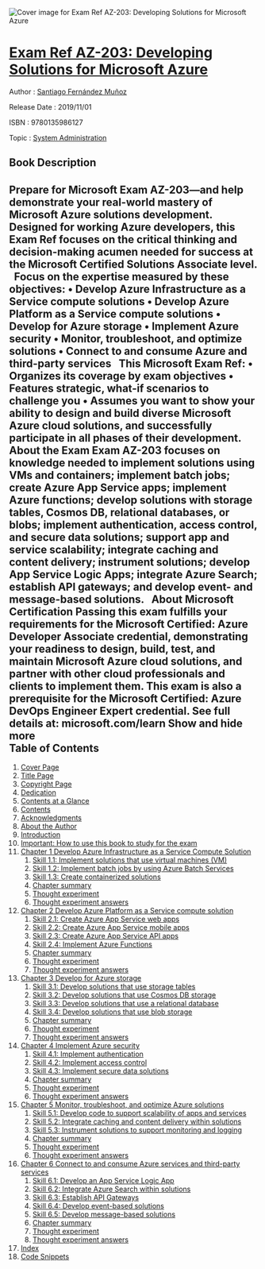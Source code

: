 ![Cover image for Exam Ref AZ-203: Developing Solutions for Microsoft Azure](https://imgdetail.ebookreading.net/cover/cover/20200215/EB9780135986127.jpg)

[Exam Ref AZ-203: Developing Solutions for Microsoft Azure](https://ebookreading.net/view/book/Exam+Ref+AZ-203%3A+Developing+Solutions+for+Microsoft+Azure-EB9780135986127_1.html "Exam Ref AZ-203: Developing Solutions for Microsoft Azure")
====================================================================================================================

Author : [Santiago Fernández Muñoz](https://ebookreading.net/search/author/Santiago+Fern%C3%A1ndez+Mu%C3%B1oz)

Release Date : 2019/11/01

ISBN : 9780135986127

Topic : [System Administration](https://ebookreading.net/search/category/system-administration)

Book Description
-----------------

 Prepare for Microsoft Exam AZ-203—and help demonstrate your real-world mastery of Microsoft Azure solutions development. Designed for working Azure developers, this Exam Ref focuses on the critical thinking and decision-making acumen needed for success at the Microsoft Certified Solutions Associate level.
 
Focus on the expertise measured by these objectives:
• Develop Azure Infrastructure as a Service compute solutions
• Develop Azure Platform as a Service compute solutions
• Develop for Azure storage
• Implement Azure security
• Monitor, troubleshoot, and optimize solutions
• Connect to and consume Azure and third-party services
 
This Microsoft Exam Ref:
• Organizes its coverage by exam objectives
• Features strategic, what-if scenarios to challenge you
• Assumes you want to show your ability to design and build diverse Microsoft Azure cloud solutions, and successfully participate in all phases of their development.
 
About the Exam
Exam AZ-203 focuses on knowledge needed to implement solutions using VMs and containers; implement batch jobs; create Azure App Service apps; implement Azure functions; develop solutions with storage tables, Cosmos DB, relational databases, or blobs; implement authentication, access control, and secure data solutions; support app and service scalability; integrate caching and content delivery; instrument solutions; develop App Service Logic Apps; integrate Azure Search; establish API gateways; and develop event- and message-based solutions.
 
About Microsoft Certification
Passing this exam fulfills your requirements for the Microsoft Certified: Azure Developer Associate credential, demonstrating your readiness to design, build, test, and maintain Microsoft Azure cloud solutions, and partner with other cloud professionals and clients to implement them. This exam is also a prerequisite for the Microsoft Certified: Azure DevOps Engineer Expert credential.
See full details at: microsoft.com/learn
        Show and hide more                
Table of Contents
-----------------

1. [Cover Page](https://ebookreading.net/view/book/Exam+Ref+AZ-203%3A+Developing+Solutions+for+Microsoft+Azure-EB9780135986127_1.html)
1. [Title Page](https://ebookreading.net/view/book/Exam+Ref+AZ-203%3A+Developing+Solutions+for+Microsoft+Azure-EB9780135986127_2.html)
1. [Copyright Page](https://ebookreading.net/view/book/Exam+Ref+AZ-203%3A+Developing+Solutions+for+Microsoft+Azure-EB9780135986127_3.html)
1. [Dedication](https://ebookreading.net/view/book/Exam+Ref+AZ-203%3A+Developing+Solutions+for+Microsoft+Azure-EB9780135986127_4.html#ded)
1. [Contents at a Glance](https://ebookreading.net/view/book/Exam+Ref+AZ-203%3A+Developing+Solutions+for+Microsoft+Azure-EB9780135986127_5.html#toc01)
1. [Contents](https://ebookreading.net/view/book/Exam+Ref+AZ-203%3A+Developing+Solutions+for+Microsoft+Azure-EB9780135986127_6.html#toc)
1. [Acknowledgments](https://ebookreading.net/view/book/Exam+Ref+AZ-203%3A+Developing+Solutions+for+Microsoft+Azure-EB9780135986127_7.html#ack)
1. [About the Author](https://ebookreading.net/view/book/Exam+Ref+AZ-203%3A+Developing+Solutions+for+Microsoft+Azure-EB9780135986127_8.html#about)
1. [Introduction](https://ebookreading.net/view/book/Exam+Ref+AZ-203%3A+Developing+Solutions+for+Microsoft+Azure-EB9780135986127_9.html#ch00)
1. [Important: How to use this book to study for the exam](https://ebookreading.net/view/book/Exam+Ref+AZ-203%3A+Developing+Solutions+for+Microsoft+Azure-EB9780135986127_10.html#pref01)
1. [Chapter 1 Develop Azure Infrastructure as a Service Compute Solution](https://ebookreading.net/view/book/Exam+Ref+AZ-203%3A+Developing+Solutions+for+Microsoft+Azure-EB9780135986127_11.html#ch01)
    1. [Skill 1.1: Implement solutions that use virtual machines (VM)](https://ebookreading.net/view/book/Exam+Ref+AZ-203%3A+Developing+Solutions+for+Microsoft+Azure-EB9780135986127_11.html#ch01lev1sec1)
    1. [Skill 1.2: Implement batch jobs by using Azure Batch Services](https://ebookreading.net/view/book/Exam+Ref+AZ-203%3A+Developing+Solutions+for+Microsoft+Azure-EB9780135986127_11.html#ch01lev1sec2)
    1. [Skill 1.3: Create containerized solutions](https://ebookreading.net/view/book/Exam+Ref+AZ-203%3A+Developing+Solutions+for+Microsoft+Azure-EB9780135986127_11.html#ch01lev1sec3)
    1. [Chapter summary](https://ebookreading.net/view/book/Exam+Ref+AZ-203%3A+Developing+Solutions+for+Microsoft+Azure-EB9780135986127_11.html#ch01lev1sec4)
    1. [Thought experiment](https://ebookreading.net/view/book/Exam+Ref+AZ-203%3A+Developing+Solutions+for+Microsoft+Azure-EB9780135986127_11.html#ch01lev1sec5)
    1. [Thought experiment answers](https://ebookreading.net/view/book/Exam+Ref+AZ-203%3A+Developing+Solutions+for+Microsoft+Azure-EB9780135986127_11.html#ch01lev1sec6)
1. [Chapter 2 Develop Azure Platform as a Service compute solution](https://ebookreading.net/view/book/Exam+Ref+AZ-203%3A+Developing+Solutions+for+Microsoft+Azure-EB9780135986127_12.html#ch02)
    1. [Skill 2.1: Create Azure App Service web apps](https://ebookreading.net/view/book/Exam+Ref+AZ-203%3A+Developing+Solutions+for+Microsoft+Azure-EB9780135986127_12.html#ch02lev1sec1)
    1. [Skill 2.2: Create Azure App Service mobile apps](https://ebookreading.net/view/book/Exam+Ref+AZ-203%3A+Developing+Solutions+for+Microsoft+Azure-EB9780135986127_12.html#ch02lev1sec2)
    1. [Skill 2.3: Create Azure App Service API apps](https://ebookreading.net/view/book/Exam+Ref+AZ-203%3A+Developing+Solutions+for+Microsoft+Azure-EB9780135986127_12.html#ch02lev1sec3)
    1. [Skill 2.4: Implement Azure Functions](https://ebookreading.net/view/book/Exam+Ref+AZ-203%3A+Developing+Solutions+for+Microsoft+Azure-EB9780135986127_12.html#ch02lev1sec4)
    1. [Chapter summary](https://ebookreading.net/view/book/Exam+Ref+AZ-203%3A+Developing+Solutions+for+Microsoft+Azure-EB9780135986127_12.html#ch02lev1sec5)
    1. [Thought experiment](https://ebookreading.net/view/book/Exam+Ref+AZ-203%3A+Developing+Solutions+for+Microsoft+Azure-EB9780135986127_12.html#ch02lev1sec6)
    1. [Thought experiment answers](https://ebookreading.net/view/book/Exam+Ref+AZ-203%3A+Developing+Solutions+for+Microsoft+Azure-EB9780135986127_12.html#ch02lev1sec7)
1. [Chapter 3 Develop for Azure storage](https://ebookreading.net/view/book/Exam+Ref+AZ-203%3A+Developing+Solutions+for+Microsoft+Azure-EB9780135986127_13.html#ch03)
    1. [Skill 3.1: Develop solutions that use storage tables](https://ebookreading.net/view/book/Exam+Ref+AZ-203%3A+Developing+Solutions+for+Microsoft+Azure-EB9780135986127_13.html#ch03lev1sec1)
    1. [Skill 3.2: Develop solutions that use Cosmos DB storage](https://ebookreading.net/view/book/Exam+Ref+AZ-203%3A+Developing+Solutions+for+Microsoft+Azure-EB9780135986127_13.html#ch03lev1sec2)
    1. [Skill 3.3: Develop solutions that use a relational database](https://ebookreading.net/view/book/Exam+Ref+AZ-203%3A+Developing+Solutions+for+Microsoft+Azure-EB9780135986127_13.html#ch03lev1sec3)
    1. [Skill 3.4: Develop solutions that use blob storage](https://ebookreading.net/view/book/Exam+Ref+AZ-203%3A+Developing+Solutions+for+Microsoft+Azure-EB9780135986127_13.html#ch03lev1sec4)
    1. [Chapter summary](https://ebookreading.net/view/book/Exam+Ref+AZ-203%3A+Developing+Solutions+for+Microsoft+Azure-EB9780135986127_13.html#ch03lev1sec5)
    1. [Thought experiment](https://ebookreading.net/view/book/Exam+Ref+AZ-203%3A+Developing+Solutions+for+Microsoft+Azure-EB9780135986127_13.html#ch03lev1sec6)
    1. [Thought experiment answers](https://ebookreading.net/view/book/Exam+Ref+AZ-203%3A+Developing+Solutions+for+Microsoft+Azure-EB9780135986127_13.html#ch03lev1sec7)
1. [Chapter 4 Implement Azure security](https://ebookreading.net/view/book/Exam+Ref+AZ-203%3A+Developing+Solutions+for+Microsoft+Azure-EB9780135986127_14.html#ch04)
    1. [Skill 4.1: Implement authentication](https://ebookreading.net/view/book/Exam+Ref+AZ-203%3A+Developing+Solutions+for+Microsoft+Azure-EB9780135986127_14.html#ch04lev1sec1)
    1. [Skill 4.2: Implement access control](https://ebookreading.net/view/book/Exam+Ref+AZ-203%3A+Developing+Solutions+for+Microsoft+Azure-EB9780135986127_14.html#ch04lev1sec2)
    1. [Skill 4.3: Implement secure data solutions](https://ebookreading.net/view/book/Exam+Ref+AZ-203%3A+Developing+Solutions+for+Microsoft+Azure-EB9780135986127_14.html#ch04lev1sec3)
    1. [Chapter summary](https://ebookreading.net/view/book/Exam+Ref+AZ-203%3A+Developing+Solutions+for+Microsoft+Azure-EB9780135986127_14.html#ch04lev1sec4)
    1. [Thought experiment](https://ebookreading.net/view/book/Exam+Ref+AZ-203%3A+Developing+Solutions+for+Microsoft+Azure-EB9780135986127_14.html#ch04lev1sec5)
    1. [Thought experiment answers](https://ebookreading.net/view/book/Exam+Ref+AZ-203%3A+Developing+Solutions+for+Microsoft+Azure-EB9780135986127_14.html#ch04lev1sec6)
1. [Chapter 5 Monitor, troubleshoot, and optimize Azure solutions](https://ebookreading.net/view/book/Exam+Ref+AZ-203%3A+Developing+Solutions+for+Microsoft+Azure-EB9780135986127_15.html#ch05)
    1. [Skill 5.1: Develop code to support scalability of apps and services](https://ebookreading.net/view/book/Exam+Ref+AZ-203%3A+Developing+Solutions+for+Microsoft+Azure-EB9780135986127_15.html#ch05lev1sec1)
    1. [Skill 5.2: Integrate caching and content delivery within solutions](https://ebookreading.net/view/book/Exam+Ref+AZ-203%3A+Developing+Solutions+for+Microsoft+Azure-EB9780135986127_15.html#ch05lev1sec2)
    1. [Skill 5.3: Instrument solutions to support monitoring and logging](https://ebookreading.net/view/book/Exam+Ref+AZ-203%3A+Developing+Solutions+for+Microsoft+Azure-EB9780135986127_15.html#ch05lev1sec3)
    1. [Chapter summary](https://ebookreading.net/view/book/Exam+Ref+AZ-203%3A+Developing+Solutions+for+Microsoft+Azure-EB9780135986127_15.html#ch05lev1sec4)
    1. [Thought experiment](https://ebookreading.net/view/book/Exam+Ref+AZ-203%3A+Developing+Solutions+for+Microsoft+Azure-EB9780135986127_15.html#ch05lev1sec5)
    1. [Thought experiment answers](https://ebookreading.net/view/book/Exam+Ref+AZ-203%3A+Developing+Solutions+for+Microsoft+Azure-EB9780135986127_15.html#ch05lev1sec6)
1. [Chapter 6 Connect to and consume Azure services and third-party services](https://ebookreading.net/view/book/Exam+Ref+AZ-203%3A+Developing+Solutions+for+Microsoft+Azure-EB9780135986127_16.html#ch06)
    1. [Skill 6.1: Develop an App Service Logic App](https://ebookreading.net/view/book/Exam+Ref+AZ-203%3A+Developing+Solutions+for+Microsoft+Azure-EB9780135986127_16.html#ch06lev1sec1)
    1. [Skill 6.2: Integrate Azure Search within solutions](https://ebookreading.net/view/book/Exam+Ref+AZ-203%3A+Developing+Solutions+for+Microsoft+Azure-EB9780135986127_16.html#ch06lev1sec2)
    1. [Skill 6.3: Establish API Gateways](https://ebookreading.net/view/book/Exam+Ref+AZ-203%3A+Developing+Solutions+for+Microsoft+Azure-EB9780135986127_16.html#ch06lev1sec3)
    1. [Skill 6.4: Develop event-based solutions](https://ebookreading.net/view/book/Exam+Ref+AZ-203%3A+Developing+Solutions+for+Microsoft+Azure-EB9780135986127_16.html#ch06lev1sec4)
    1. [Skill 6.5: Develop message-based solutions](https://ebookreading.net/view/book/Exam+Ref+AZ-203%3A+Developing+Solutions+for+Microsoft+Azure-EB9780135986127_16.html#ch06lev1sec5)
    1. [Chapter summary](https://ebookreading.net/view/book/Exam+Ref+AZ-203%3A+Developing+Solutions+for+Microsoft+Azure-EB9780135986127_16.html#ch06lev1sec6)
    1. [Thought experiment](https://ebookreading.net/view/book/Exam+Ref+AZ-203%3A+Developing+Solutions+for+Microsoft+Azure-EB9780135986127_16.html#ch06lev1sec7)
    1. [Thought experiment answers](https://ebookreading.net/view/book/Exam+Ref+AZ-203%3A+Developing+Solutions+for+Microsoft+Azure-EB9780135986127_16.html#ch06lev1sec8)
1. [Index](https://ebookreading.net/view/book/Exam+Ref+AZ-203%3A+Developing+Solutions+for+Microsoft+Azure-EB9780135986127_17.html#index)
1. [Code Snippets](https://ebookreading.net/view/book/Exam+Ref+AZ-203%3A+Developing+Solutions+for+Microsoft+Azure-EB9780135986127_18.html#ch01_images)
